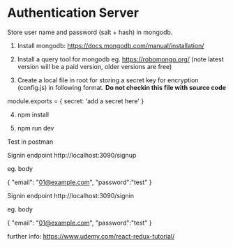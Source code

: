 # Authentication Server

Store user name and password (salt + hash) in mongodb.

1. Install mongodb: https://docs.mongodb.com/manual/installation/

2. Install a query tool for mongodb eg. https://robomongo.org/ (note latest version will be a paid version, older versions are free)

3. Create a local file in root for storing a secret key for encryption (config.js) in following format. **Do not checkin this file with source code**

module.exports = { 
    secret: 'add a secret here'
}

4. npm install

5. npm run dev

Test in postman

Signin endpoint http://localhost:3090/signup

eg. body

{
	"email": "01@example.com",
	"password":"test"
}

Signin endpoint http://localhost:3090/signin

eg. body

{
	"email": "01@example.com",
	"password":"test"
}

further info: https://www.udemy.com/react-redux-tutorial/

